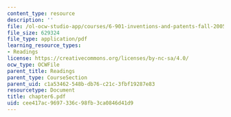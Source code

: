 ```yaml
---
content_type: resource
description: ''
file: /ol-ocw-studio-app/courses/6-901-inventions-and-patents-fall-2005/cee417ac9697336c98fb3ca0846d41d9_chapter6.pdf
file_size: 629324
file_type: application/pdf
learning_resource_types:
- Readings
license: https://creativecommons.org/licenses/by-nc-sa/4.0/
ocw_type: OCWFile
parent_title: Readings
parent_type: CourseSection
parent_uid: c1a53462-548b-db76-c21c-3fbf19287e83
resourcetype: Document
title: chapter6.pdf
uid: cee417ac-9697-336c-98fb-3ca0846d41d9
---
```

